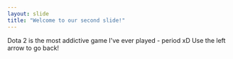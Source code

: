 ```yaml
---
layout: slide
title: "Welcome to our second slide!"
---
```

Dota 2 is the most addictive game I've ever played - period xD
Use the left arrow to go back!
